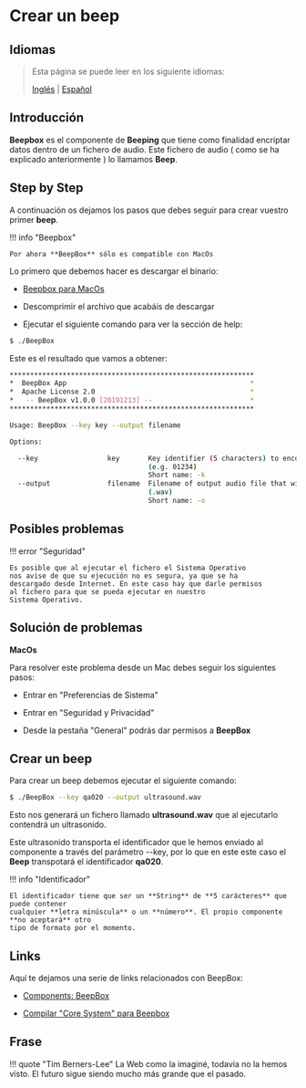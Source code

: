 # Crear un beep

## Idiomas

> Esta página se puede leer en los siguiente idiomas:
>  
> [Inglés](https://docs.beeping.io/tutorials/beeps/) | [Español](https://docs-es.beeping.io/tutorials/beeps/)

## Introducción

**Beepbox** es el componente de **Beeping** que tiene como finalidad encriptar datos dentro de un fichero de audio. Este fichero de audio ( como se ha explicado anteriormente ) lo llamamos **Beep**.

## Step by Step

A continuación os dejamos los pasos que debes seguir para crear vuestro primer **beep**.

!!! info "Beepbox"

    Por ahora **BeepBox** sólo es compatible con MacOs
    

Lo primero que debemos hacer es descargar el binario:

- [Beepbox para MacOs](https://github.com/beeping-io/beepbox/releases/download/1.0.0/BeepBox-MacOs.zip)

- Descomprimir el archivo que acabáis de descargar

- Ejecutar el siguiente comando para ver la sección de help:

``` bash
$ ./BeepBox
```

Este es el resultado que vamos a obtener:

``` bash
************************************************************
*  BeepBox App                                             *
*  Apache License 2.0                                      *
*   -- BeepBox v1.0.0 [20191213] --                        *
************************************************************

Usage: BeepBox --key key --output filename

Options:

  --key                 key       Key identifier (5 characters) to encode in output audio 
                                  (e.g. 01234)
                                  Short name: -k
  --output              filename  Filename of output audio file that will be written 
                                  (.wav)
                                  Short name: -o

```

## Posibles problemas

!!! error "Seguridad"

    Es posible que al ejecutar el fichero el Sistema Operativo
    nos avise de que su ejecución no es segura, ya que se ha 
    descargado desde Internet. En este caso hay que darle permisos 
    al fichero para que se pueda ejecutar en nuestro 
    Sistema Operativo.

## Solución de problemas

**MacOs**

Para resolver este problema desde un Mac debes seguir los siguientes pasos:

- Entrar en "Preferencias de Sistema"

- Entrar en "Seguridad y Privacidad"

- Desde la pestaña "General" podrás dar permisos a **BeepBox**

## Crear un beep

Para crear un beep debemos ejecutar el siguiente comando:

``` bash
$ ./BeepBox --key qa020 --output ultrasound.wav
```

Esto nos generará un fichero llamado **ultrasound.wav** que al ejecutarlo contendrá un ultrasonido.

Este ultrasonido transporta el identificador que le hemos enviado al componente a través del parámetro --key, por lo que en este este caso el **Beep** transpotará el identificador **qa020**.

!!! info "Identificador"

    El identificador tiene que ser un **String** de **5 carácteres** que puede contener 
    cualquier **letra minúscula** o un **número**. El propio componente **no aceptará** otro
    tipo de formato por el momento.

## Links

Aquí te dejamos una serie de links relacionados con BeepBox:

- [Components: BeepBox](/components/beepbox/)

- [Compilar "Core System" para Beepbox](/components/core/)

## Frase

!!! quote "Tim Berners-Lee"
    La Web como la imaginé, todavía no la hemos visto. El futuro sigue siendo mucho más grande que el pasado.
    
